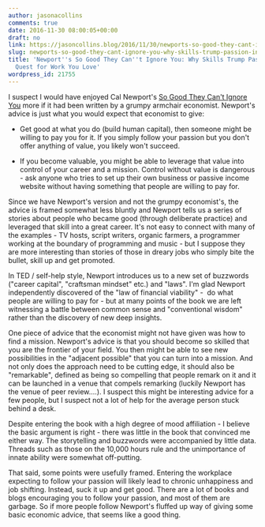 ```yaml
---
author: jasonacollins
comments: true
date: 2016-11-30 08:00:05+00:00
draft: no
link: https://jasoncollins.blog/2016/11/30/newports-so-good-they-cant-ignore-you-why-skills-trump-passion-in-the-quest-for-work-you-love/
slug: newports-so-good-they-cant-ignore-you-why-skills-trump-passion-in-the-quest-for-work-you-love
title: 'Newport''s So Good They Can''t Ignore You: Why Skills Trump Passion in the
  Quest for Work You Love'
wordpress_id: 21755
---
```


I suspect I would have enjoyed Cal Newport's [So Good They Can't Ignore You](http://amzn.to/2gum6Y9) more if it had been written by a grumpy armchair economist. Newport's advice is just what you would expect that economist to give:




    
  * Get good at what you do (build human capital), then someone might be willing to pay you for it. If you simply follow your passion but you don't offer anything of value, you likely won't succeed.

    
  * If you become valuable, you might be able to leverage that value into control of your career and a mission. Control without value is dangerous - ask anyone who tries to set up their own business or passive income website without having something that people are willing to pay for.



Since we have Newport's version and not the grumpy economist's, the advice is framed somewhat less bluntly and Newport tells us a series of stories about people who became good (through deliberate practice) and leveraged that skill into a great career. It's not easy to connect with many of the examples - TV hosts, script writers, organic farmers, a programmer working at the boundary of programming and music - but I suppose they are more interesting than stories of those in dreary jobs who simply bite the bullet, skill up and get promoted.

In TED / self-help style, Newport introduces us to a new set of buzzwords ("career capital", "craftsman mindset" etc.) and "laws". I'm glad Newport independently discovered of the "law of financial viability" -  do what people are willing to pay for - but at many points of the book we are left witnessing a battle between common sense and "conventional wisdom" rather than the discovery of new deep insights.

One piece of advice that the economist might not have given was how to find a mission. Newport's advice is that you should become so skilled that you are the frontier of your field. You then might be able to see new possibilities in the "adjacent possible" that you can turn into a mission. And not only does the approach need to be cutting edge, it should also be "remarkable", defined as being so compelling that people remark on it and it can be launched in a venue that compels remarking (luckily Newport has the venue of peer review....). I suspect this might be interesting advice for a few people, but I suspect not a lot of help for the average person stuck behind a desk.

Despite entering the book with a high degree of mood affiliation - I believe the basic argument is right - there was little in the book that convinced me either way. The storytelling and buzzwords were accompanied by little data. Threads such as those on the 10,000 hours rule and the unimportance of innate ability were somewhat off-putting.

That said, some points were usefully framed. Entering the workplace expecting to follow your passion will likely lead to chronic unhappiness and job shifting. Instead, suck it up and get good. There are a lot of books and blogs encouraging you to follow your passion, and most of them are garbage. So if more people follow Newport's fluffed up way of giving some basic economic advice, that seems like a good thing.

